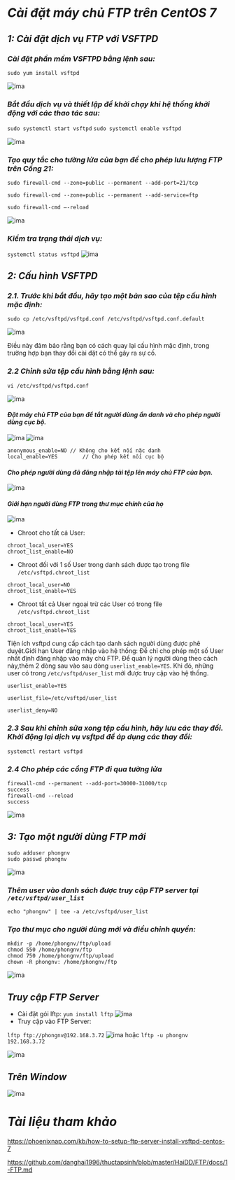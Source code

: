 # ***Cài đặt máy chủ FTP trên CentOS 7***
## ***1: Cài đặt dịch vụ FTP với VSFTPD***
### ***Cài đặt phần mềm VSFTPD bằng lệnh sau:***
`sudo yum install vsftpd`

![ima](../IMG/6.png)

### ***Bắt đầu dịch vụ và thiết lập để khởi chạy khi hệ thống khởi động với các thao tác sau:***
`sudo systemctl start vsftpd`
`sudo systemctl enable vsftpd`

![ima](../IMG/7.png)

### ***Tạo quy tắc cho tường lửa của bạn để cho phép lưu lượng FTP trên Cổng 21:***
```
sudo firewall-cmd --zone=public --permanent --add-port=21/tcp

sudo firewall-cmd --zone=public --permanent --add-service=ftp

sudo firewall-cmd –-reload
```

![ima](../IMG/8.png)

### ***Kiểm tra trạng thái dịch vụ:***
`systemctl status vsftpd`
![ima](../IMG/9.png)
## ***2: Cấu hình VSFTPD***
### ***2.1. Trước khi bắt đầu, hãy tạo một bản sao của tệp cấu hình mặc định:***
`sudo cp /etc/vsftpd/vsftpd.conf /etc/vsftpd/vsftpd.conf.default`

![ima](../IMG/10.png)

Điều này đảm bảo rằng bạn có cách quay lại cấu hình mặc định, trong trường hợp bạn thay đổi cài đặt có thể gây ra sự cố.

### ***2.2 Chỉnh sửa tệp cấu hình bằng lệnh sau:***
`vi /etc/vsftpd/vsftpd.conf`

![ima](../IMG/1.png)

#### ***Đặt máy chủ FTP của bạn để tắt người dùng ẩn danh và cho phép người dùng cục bộ.***

![ima](../IMG/2.png)
![ima](../IMG/3.png)
```
anonymous_enable=NO // Không cho kết nối nặc danh 
local_enable=YES        // Cho phép kết nối cục bộ
```
#### ***Cho phép người dùng đã đăng nhập tải tệp lên máy chủ FTP của bạn.***
![ima](../IMG/4.png)

#### ***Giới hạn người dùng FTP trong thư mục chính của họ***
![ima](../IMG/5.png)

- Chroot cho tất cả User:
```
chroot_local_user=YES
chroot_list_enable=NO
```
- Chroot đối với 1 số User trong danh sách được tạo trong file `/etc/vsftpd.chroot_list`
```
chroot_local_user=NO
chroot_list_enable=YES
```
- Chroot tất cả User ngoại trừ các User có trong file `/etc/vsftpd.chroot_list`
```
chroot_local_user=YES
chroot_list_enable=YES
```

Tiện ích vsftpd cung cấp cách tạo danh sách người dùng được phê duyệt.Giới hạn User đăng nhập vào hệ thống: Để chỉ cho phép một số User nhất định đăng nhập vào máy chủ FTP. Để quản lý người dùng theo cách này,thêm 2 dòng sau vào sau dòng `userlist_enable=YES`. Khi đó, những user có trong `/etc/vsftpd/user_list` mới được truy cập vào hệ thống.
```
userlist_enable=YES

userlist_file=/etc/vsftpd/user_list

userlist_deny=NO
```

### ***2.3 Sau khi chỉnh sửa xong tệp cấu hình, hãy lưu các thay đổi. Khởi động lại dịch vụ vsftpd để áp dụng các thay đổi:***
 `systemctl restart vsftpd`
 
### ***2.4 Cho phép các cổng FTP đi qua tường lửa***
```
firewall-cmd --permanent --add-port=30000-31000/tcp
success
firewall-cmd --reload
success
```
![ima](../IMG/13.png)

## ***3: Tạo một người dùng FTP mới***
```
sudo adduser phongnv
sudo passwd phongnv
```
![ima](../IMG/14.png)
### ***Thêm user vào danh sách được truy cập FTP server tại `/etc/vsftpd/user_list`***

```
echo "phongnv" | tee -a /etc/vsftpd/user_list
```

### ***Tạo thư mục cho người dùng mới và điều chỉnh quyền:***
```
mkdir -p /home/phongnv/ftp/upload
chmod 550 /home/phongnv/ftp
chmod 750 /home/phongnv/ftp/upload
chown -R phongnv: /home/phongnv/ftp
```
![ima](../IMG/18.png)


## ***Truy cập FTP Server***
- Cài đặt gói lftp:
`yum install lftp`
![ima](../IMG/19.png)
- Truy cập vào FTP Server:

`lftp ftp://phongnv@192.168.3.72`
![ima](../IMG/20.png)
hoặc
`lftp -u phongnv 192.168.3.72`

![ima](../IMG/21.png)


## ***Trên Window***
![ima](../IMG/22.png)


# ***Tài liệu tham khảo***

<https://phoenixnap.com/kb/how-to-setup-ftp-server-install-vsftpd-centos-7>

<https://github.com/danghai1996/thuctapsinh/blob/master/HaiDD/FTP/docs/1-FTP.md>








